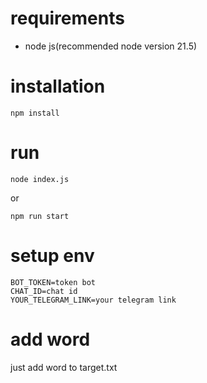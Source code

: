 # requirements

- node js(recommended node version 21.5)

# installation

```
npm install
```

# run

```
node index.js
```

or

```
npm run start
```

# setup env

```
BOT_TOKEN=token bot
CHAT_ID=chat id
YOUR_TELEGRAM_LINK=your telegram link
```

# add word

just add word to target.txt
